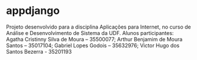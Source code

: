 # appdjango
Projeto desenvolvido para a disciplina Aplicações para Internet, no curso de Análise e Desenvolvimento de Sistema da UDF. Alunos participantes: Agatha Cristinny Silva de Moura – 35500077; Arthur Benjamim de Moura Santos – 35017104; Gabriel Lopes Godois – 35632976; Victor Hugo dos Santos Bezerra - 35201193
